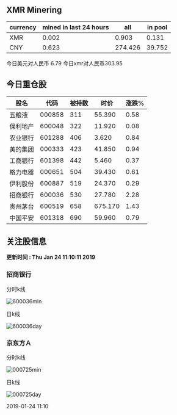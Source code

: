 ## XMR Minering

|currency|mined in last 24 hours|all|in pool|
|---|---|---|---|
|XMR|0.002|0.903|0.131|
|CNY|0.623|274.426|39.752|

今日美元对人民币 6.79	今日xmr对人民币303.95


## 今日重仓股 

|股名|代码|被持数|时价|涨跌%|
|---|---|---|---|---|
|五粮液|000858|311|55.390|0.58|
|保利地产|600048|322|11.920|0.08|
|农业银行|601288|406|3.620|0.84|
|美的集团|000333|423|41.850|0.94|
|工商银行|601398|442|5.460|0.37|
|格力电器|000651|504|39.430|0.61|
|伊利股份|600887|519|24.370|0.29|
|招商银行|600036|530|27.780|2.28|
|贵州茅台|600519|658|675.170|1.43|
|中国平安|601318|690|59.960|0.79|

## 关注股信息
**更新时间 : Thu Jan 24 11:10:11 2019**
### 招商银行 
分时k线

![600036min](http://image.sinajs.cn/newchart/min/n/sh600036.gif)

日k线

![600036day](http://image.sinajs.cn/newchart/daily/n/sh600036.gif)

### 京东方Ａ 
分时k线

![000725min](http://image.sinajs.cn/newchart/min/n/sz000725.gif)

日k线

![000725day](http://image.sinajs.cn/newchart/daily/n/sz000725.gif)

2019-01-24 11:10